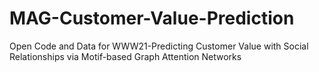 # MAG-Customer-Value-Prediction
Open Code and Data for WWW21-Predicting Customer Value with Social Relationships via Motif-based Graph Attention Networks

